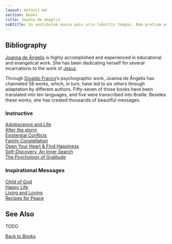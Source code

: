 ```yaml
---
layout: default-md
section: Books
title: Joanna de Angelis
subtitle: In vestibulum massa quis arcu lobortis tempus. Nam pretium arcu in odio vulputate luctus.
---
```


## Bibliography
[Joanna de Ângelis](/profiles/joanna-de-angelis) is highly accomplished and experienced in educational and evangelical work. She has been dedicating herself for several incarnations to the work of [Jesus](/about/jesus).

Through [Divaldo Franco](/profiles/divaldo-franco)’s psychographic work, Joanna de Ângelis has channeled 58 works, which, in turn, have led to six others through adaptation by different authors. Fifty-seven of those books have been translated into ten languages, and five were transcribed into Braille. 
Besides these works, she has created thousands of beautiful messages.


### Instructive
[Adolescence and Life](adolescence-and-life)  
[After the storm](after-the-storm)  
[Existential Conflicts](existential-conflicts)  
[Family Constellation](family-constellation)  
[Open Your Heart & Find Happiness](open-your-heart)  
[Self-Discovery, An Inner Search](self-discovery)  
[The Psychology of Gratitude](the-psychology-of-gratitude)  


### Inspirational Messages
[Child of God](child-of-god)  
[Happy Life](happy-life)  
[Living and Loving](living-and-loving)  
[Recipes for Peace](recipes-for-peace)  
  

## See Also
TODO


<a href="/books" class="button">Back to Books</a>

